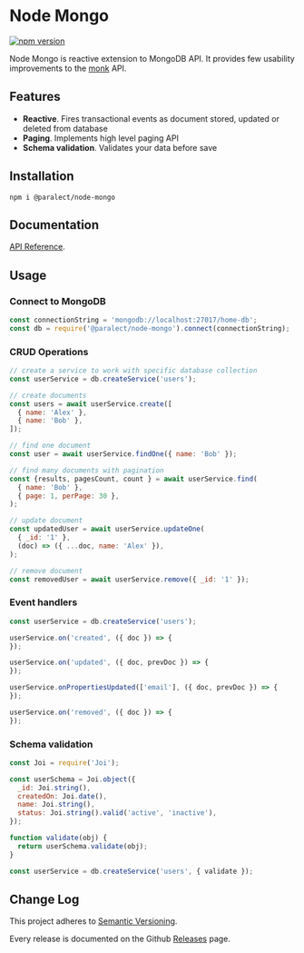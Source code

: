 
# Node Mongo

[![npm version](https://badge.fury.io/js/%40paralect%2Fnode-mongo.svg)](https://badge.fury.io/js/%40paralect%2Fnode-mongo)

Node Mongo is reactive extension to MongoDB API. It provides few usability improvements to the [monk](https://github.com/Automattic/monk) API.

## Features

* ️️**Reactive**. Fires transactional events as document stored, updated or deleted from database
* **Paging**. Implements high level paging API
* **Schema validation**. Validates your data before save

## Installation

```
npm i @paralect/node-mongo
```

## Documentation

[API Reference](API.md).

## Usage

### Connect to MongoDB
```javascript
const connectionString = 'mongodb://localhost:27017/home-db';
const db = require('@paralect/node-mongo').connect(connectionString);
```

### CRUD Operations
```javascript
// create a service to work with specific database collection
const userService = db.createService('users');

// create documents
const users = await userService.create([
  { name: 'Alex' },
  { name: 'Bob' },
]);

// find one document
const user = await userService.findOne({ name: 'Bob' });

// find many documents with pagination
const {results, pagesCount, count } = await userService.find(
  { name: 'Bob' },
  { page: 1, perPage: 30 },
);

// update document
const updatedUser = await userService.updateOne(
  { _id: '1' },
  (doc) => ({ ...doc, name: 'Alex' }),
);

// remove document
const removedUser = await userService.remove({ _id: '1' });
```

### Event handlers
```js
const userService = db.createService('users');

userService.on('created', ({ doc }) => {
});

userService.on('updated', ({ doc, prevDoc }) => {
});

userService.onPropertiesUpdated(['email'], ({ doc, prevDoc }) => {
});

userService.on('removed', ({ doc }) => {
});
```

### Schema validation
```javascript
const Joi = require('Joi');

const userSchema = Joi.object({
  _id: Joi.string(),
  createdOn: Joi.date(),
  name: Joi.string(),
  status: Joi.string().valid('active', 'inactive'),
});

function validate(obj) {
  return userSchema.validate(obj);
}

const userService = db.createService('users', { validate });
```

## Change Log

This project adheres to [Semantic Versioning](http://semver.org/).

Every release is documented on the Github [Releases](https://github.com/paralect/node-mongo/releases) page.

